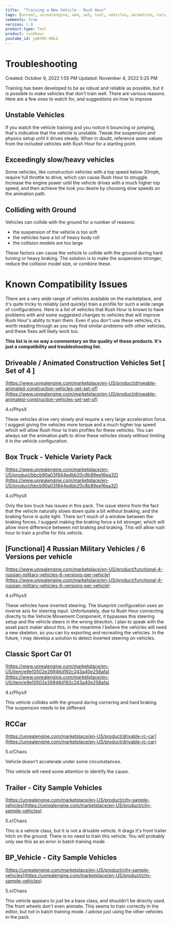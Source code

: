 ```yaml
---
title:  "Training a New Vehicle - Rush Hour"
tags: [unreal, unrealengine, ue4, ue5, tool, vehicles, animation, cars, animation, rushhour]
comments: true
version: 1.0
product-type: Tool
product: rushhour
youtube_id: yaK5RV-H8LQ
---
```



# Troubleshooting

Created: October 9, 2022 1:55 PM
Updated: November 4, 2022 5:25 PM

Training has been developed to be as robust and reliable as possible, but it is possible to make vehicles that don't train well. There are various reasons. Here are a few ones to watch for, and suggestions on how to improve

## Unstable Vehicles

If you watch the vehicle training and you notice it bouncing or jumping, that's indicative that the vehicle is unstable. Tweak the suspension and physics setup until it drives steady. When in doubt, reference some values from the included vehicles with Rush Hour for a starting point.

## Exceedingly slow/heavy vehicles

Some vehicles, like construction vehicles with a top speed below 30mph, require full throttle to drive, which can cause Rush Hour to struggle. Increase the engine power until the vehicle drives with a much higher top speed, and then achieve the look you desire by choosing slow speeds on the animation path.

## Colliding with Ground

Vehicles can collide with the ground for a number of reasons:

- the suspension of the vehicle is too soft
- the vehicles have a lot of heavy body roll
- the collision models are too large

These factors can cause the vehicle to collide with the ground during hard turning or heavy braking. The solution is to make the suspension stronger, reduce the collision model size, or combine these.

# Known Compatibility Issues

There are a very wide range of vehicles available on the marketplace, and it's quite tricky to reliably (and quickly) train a profile for such a wide range of configurations. Here is a list of vehicles that Rush Hour is known to have problems with and some suggested changes to vehicles that will improve Rush Hour's ability to train them. Even if you don't use these vehicles, it's worth reading through as you may find similar problems with other vehicles, and these fixes will likely work too.

**This list is in no way a commentary on the quality of these products. It's just a compatibility and troubleshooting list.**

## Driveable / Animated Construction Vehicles Set [ Set of 4 ]

[https://www.unrealengine.com/marketplace/en-US/product/driveable-animated-construction-vehicles-set-set-of](https://www.unrealengine.com/marketplace/en-US/product/driveable-animated-construction-vehicles-set-set-of)

4.x/PhysX

These vehicles drive very slowly and require a very large acceleration force. I suggest giving the vehicles more torque and a much higher top speed which will allow Rush Hour to train profiles for these vehicles. You can always set the animation path to drive these vehicles slowly without limiting it in the vehicle configuration.

## Box Truck - Vehicle Variety Pack

[https://www.unrealengine.com/marketplace/en-US/product/bbcb90a03f844edbb20c8b89ee16ea32](https://www.unrealengine.com/marketplace/en-US/product/bbcb90a03f844edbb20c8b89ee16ea32)

4.x/PhysX

Only the box truck has issues in this pack. The issue stems from the fact that the vehicle naturally slows down quite a bit without braking, and the braking force is quite light. There isn't much of a window between the braking forces. I suggest making the braking force a bit stronger, which will allow more difference between not braking and braking. This will allow rush hour to train a profile for this vehicle.

## [Functional] 4 Russian Military Vehicles / 6 Versions per vehicle

[https://www.unrealengine.com/marketplace/en-US/product/functional-4-russian-military-vehicles-6-versions-per-vehicle](https://www.unrealengine.com/marketplace/en-US/product/functional-4-russian-military-vehicles-6-versions-per-vehicle)

4.x/PhysX

These vehicles have inverted steering. The blueprint configuration uses an inverse axis for steering input. Unfortunately, due to Rush Hour connecting directly to the Vehicle Movement Component, it bypasses this steering setup and the vehicle steers in the wrong direction. I plan to speak with the asset pack maker about this, in the meantime I believe the vehicles will need a new skeleton, so you can try exporting and recreating the vehicles. In the future, I may develop a solution to detect inverted steering on vehicles.

## Classic Sport Car 01

[https://www.unrealengine.com/marketplace/en-US/item/e9e10502e26946d192c243a40e258afa](https://www.unrealengine.com/marketplace/en-US/item/e9e10502e26946d192c243a40e258afa)

4.x/PhysX

This vehicle collides with the ground during cornering and hard braking. The suspension needs to be stiffened.

## RCCar

[https://unrealengine.com/marketplace/en-US/product/drivable-rc-car](https://unrealengine.com/marketplace/en-US/product/drivable-rc-car)

5.x/Chaos

Vehicle doesn't accelerate under some circumstances.

This vehicle will need some attention to identify the cause.

## Trailer - City Sample Vehicles

[https://unrealengine.com/marketplace/en-US/product/city-sample-vehicles](https://unrealengine.com/marketplace/en-US/product/city-sample-vehicles)

5.x/Chaos

This is a vehicle class, but it is not a drivable vehicle. It drags it's front trailer hitch on the ground. There is no need to train this vehicle. You will probably only see this as an error in batch training mode

## BP_Vehicle - City Sample Vehicles

[https://unrealengine.com/marketplace/en-US/product/city-sample-vehicles](https://unrealengine.com/marketplace/en-US/product/city-sample-vehicles)

5.x/Chaos

This vehicle appears to just be a base class, and shouldn't be directly used. The front wheels don't even animate. This seems to train correctly in the editor, but not in batch training mode. I advise just using the other vehicles in the pack.